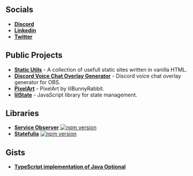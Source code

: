 ## Socials
* **[Discord](https://discord.com/users/237509022301814784)**  
* **[Linkedin](https://www.linkedin.com/in/andraz-mesaric-sirec-207371114/)**  
* **[Twitter](https://twitter.com/lilBunnyRabbit_)**  

## Public Projects
* **[Static Utils](https://lilbunnyrabbit.github.io/static-utils/)** - A collection of usefull static sites written in vanilla HTML.
* **[Discord Voice Chat Overlay Generator](https://lilbunnyrabbit.github.io/discord-vc-overlay/)** - Discord voice chat overlay generator for OBS.
* **[PixelArt](https://lilbunnyrabbit.github.io/pixelart/)** - PixelArt by lilBunnyRabbit.
* **[lilState](https://github.com/lilBunnyRabbit/lilstate)** - JavaScript library for state management.

## Libraries

* **[Service Observer](https://github.com/lilBunnyRabbit/service-observer)** [![npm version](https://img.shields.io/npm/v/@lilbunnyrabbit/service-observer.svg)](https://www.npmjs.com/package/@lilbunnyrabbit/service-observer)
* **[Statefulia](https://github.com/lilBunnyRabbit/statefulia)** [![npm version](https://img.shields.io/npm/v/@lilbunnyrabbit/statefulia.svg)](https://www.npmjs.com/package/@lilbunnyrabbit/statefulia)

## Gists
* **[TypeScript implementation of Java Optional](https://gist.github.com/lilBunnyRabbit/ab44b9bafca79cf1fa8024d833a60e24)**
<!--
**lilBunnyRabbit/lilBunnyRabbit** is a ✨ _special_ ✨ repository because its `README.md` (this file) appears on your GitHub profile.

Here are some ideas to get you started:

- 🔭 I’m currently working on ...
- 🌱 I’m currently learning ...
- 👯 I’m looking to collaborate on ...
- 🤔 I’m looking for help with ...
- 💬 Ask me about ...
- 📫 How to reach me: ...
- 😄 Pronouns: ...
- ⚡ Fun fact: ...
-->
